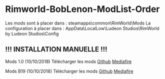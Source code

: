 # Rimworld-BobLenon-ModList-Order

Les mods sont à placer dans : steamapps\common\RimWorld\Mods
La configuration à placer dans : AppData\LocalLow\Ludeon Studios\RimWorld by Ludeon Studios\Config

## !!! INSTALLATION MANUELLE !!!
Mods 1.0 (10/10/2018) Télécharger les mods [Github](https://github.com/Tobe-Continued/Rimworld-BobLenon-ModList-Order/releases) [Mediafire](http://www.mediafire.com/folder/ao7ea56qfz6pn/BobLenon_Mods)

Mods B19 (10/10/2018) Télécharger les mods [Github](https://github.com/Tobe-Continued/Rimworld-BobLenon-ModList-Order/releases) [Mediafire](http://www.mediafire.com/folder/ao7ea56qfz6pn/BobLenon_Mods)
